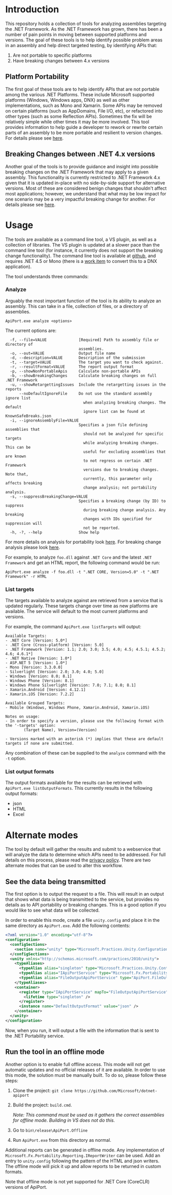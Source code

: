 # Introduction

This repository holds a collection of tools for analyzing assemblies targeting the .NET Framework. As the .NET Framework 
has grown, there has been a number of pain points in moving between supported platforms and versions.  The goal of these 
tools is to help identify possible problem areas in an assembly and help direct targeted testing, by identifying APIs that:

1. Are not portable to specific platforms
2. Have breaking changes between 4.x versions

## Platform Portability

The first goal of these tools are to help identify APIs that are not portable among the various .NET Platforms. These 
include Microsoft supported platforms (Windows, Windows apps, DNX) as well as other implementations, such as Mono and 
Xamarin.  Some APIs may be removed on certain platforms (such as AppDomains, File I/O, etc), or refactored into other
types (such as some Reflection APIs). Sometimes the fix will be relatively simple while other times it may be more involved. 
This tool provides information to help guide a developer to rework or rewrite certain parts of an assembly to be more portable
 and resilient to version changes. For details please see [here](PlatformPortability.md).

## Breaking Changes between .NET 4.x versions

Another goal of the tools is to provide guidance and insight into possible breaking changes on the .NET Framework that may
apply to a given assembly. This functionality is currently restricted to .NET Framework 4.x given that it is updated in-place
with no side-by-side support for alternative versions.  Most of these are considered benign changes that shouldn't affect
most applications; however, we understand that what may be low impact for one scenario may be a very impactful breaking change
for another. For details please see [here](BreakingChanges.md).

# Usage

The tools are available as a command line tool, a VS plugin, as well as a collection of libraries. The VS plugin is updated at
a slower pace than the command line tool (for instance, it currently does not support the breaking change functionality). The
command line tool is available at [github](http://github.com/microsoft/dotnet-apiport/releases), and requires .NET 4.5 or Mono 
(there is a [work item](https://github.com/Microsoft/dotnet-apiport/issues/117) to convert this to a DNX application).

The tool understands three commands:

### Analyze

Arguably the most important function of the tool is its ability to analyze an assembly. This can take in a file, collection of
files, or a directory of assemblies.  

`ApiPort.exe analyze <options>`

The current options are:

```
  -f, --file=VALUE              [Required] Path to assembly file or directory of
                                assemblies.
  -o, --out=VALUE               Output file name
  -d, --description=VALUE       Description of the submission
  -t, --target=VALUE            The target you want to check against.
  -r, --resultFormat=VALUE      The report output format
  -p, --showNonPortableApis     Calculate non-portable APIs
  -b, --showBreakingChanges     Calculate breaking changes on full .NET Framework
  -u, --showRetargettingIssues  Include the retargetting issues in the reports
      --noDefaultIgnoreFile     Do not use the standard assembly ignore list
                                  when analyzing breaking changes. The default
                                  ignore list can be found at KnownSafeBreaks.json
  -i, --ignoreAssemblyFile=VALUE
                                Specifies a json file defining assemblies that
                                  should not be analyzed for specific targets
                                  while analyzing breaking changes. This can be
                                  useful for excluding assemblies that are known
                                  to not regress on certain .NET Framework
                                  versions due to breaking changes. Note that,
                                  currently, this parameter only affects breaking
                                  change analysis; not portability analysis.
  -s, --suppressBreakingChange=VALUE
                                Specifies a breaking change (by ID) to suppress
                                  during breaking change analysis. Any breaking
                                  changes with IDs specified for suppression will
                                  not be reported.
  -h, -?, --help                Show help
```

For more details on analysis for portability look [here](PlatformPortability.md). For breaking change analysis please
look [here](BreakingChanges.md).

For example, to analyze `foo.dll` against `.NET Core` and the latest `.NET Framework` and get an HTML report, the following command would be run:

```
ApiPort.exe analyze -f foo.dll -t ".NET CORE, Version=5.0" -t ".NET Framework" -r HTML
```

### List targets

The targets available to analyze against are retrieved from a service that is updated regularly. These targets change over time as new
platforms are available. The service will default to the most current platforms and versions.

For example, the command `ApiPort.exe listTargets` will output:

```
Available Targets:
- .NET Core [Version: 5.0*]
- .NET Core (Cross-platform) [Version: 5.0]
- .NET Framework [Version: 1.1; 2.0; 3.0; 3.5; 4.0; 4.5; 4.5.1; 4.5.2; 4.6; 4.6.1*]
- .NET Native [Version: 1.0*]
- ASP.NET 5 [Version: 1.0*]
- Mono [Version: 3.3.0.0]
- Silverlight [Version: 2.0; 3.0; 4.0; 5.0]
- Windows [Version: 8.0; 8.1]
- Windows Phone [Version: 8.1]
- Windows Phone Silverlight [Version: 7.0; 7.1; 8.0; 8.1]
- Xamarin.Android [Version: 4.12.1]
- Xamarin.iOS [Version: 7.2.2]

Available Grouped Targets:
- Mobile (Windows, Windows Phone, Xamarin.Android, Xamarin.iOS)

Notes on usage:
- In order to specify a version, please use the following format with the '-targets' option:
        (Target Name), Version=(Version)

- Versions marked with an asterisk (*) implies that these are default targets if none are submitted.
```

Any combination of these can be supplied to the `analyze` command with the `-t` option.

### List output formats

The output formats available for the results can be retrieved with `ApiPort.exe listOutputFormats`.  This currently
results in the following output formats:

- json
- HTML
- Excel

# Alternate modes

The tool by default will gather the results and submit to a webservice that will analyze the data to determine which APIs need to be addressed. For full
details on this process, please read the [privacy policy](/docs/LicenseTerms/Microsoft%20.NET%20Portability%20Analyzer%20Privacy%20Statement.txt).
There are two alternate modes that can be used to alter this workflow. 

## See the data being transmitted

The first option is to output the request to a file. This will result in an output that shows what data is being transmitted to the service, but provides
no details as to API portability or breaking changes. This is a good option if you would like to see what data will be collected.

In order to enable this mode, create a file `unity.config` and place it in the same directory as `ApiPort.exe`. Add the following contents:

```xml
<?xml version="1.0" encoding="utf-8"?>
<configuration>
  <configSections>
    <section name="unity" type="Microsoft.Practices.Unity.Configuration.UnityConfigurationSection, Microsoft.Practices.Unity.Configuration"/>
  </configSections>
  <unity xmlns="http://schemas.microsoft.com/practices/2010/unity">
    <typeAliases>
      <typeAlias alias="singleton" type="Microsoft.Practices.Unity.ContainerControlledLifetimeManager, Microsoft.Practices.Unity" />
      <typeAlias alias="IApiPortService" type="Microsoft.Fx.Portability.IApiPortService, Microsoft.Fx.Portability" />
      <typeAlias alias="FileOutputApiPortService" type="ApiPort.FileOutputApiPortService, ApiPort" />
    </typeAliases>
    <container>
      <register type="IApiPortService" mapTo="FileOutputApiPortService"  >
        <lifetime type="singleton" />
      </register>
	  <instance name="DefaultOutputFormat" value="json" />
    </container>
  </unity>
</configuration>
```

Now, when you run, it will output a file with the information that is sent to the .NET Portability service.

## Run the tool in an offline mode

Another option is to enable full offline access. This mode will not get automatic updates and no official releases of it are available. In order to use this mode,
the solution must be manually built. To do so, please follow these steps:

1. Clone the project: `git clone https://github.com/Microsoft/dotnet-apiport`
2. Build the project: `build.cmd`. 

	*Note: This command must be used as it gathers the correct assemblies for offline mode. Building in VS does not do this.*
	
3. Go to `bin\release\ApiPort.Offline`
4. Run `ApiPort.exe` from this directory as normal.

Additional reports can be generated in offline mode. Any implementation of `Microsoft.Fx.Portability.Reporting.IReportWriter` can be used. Add an entry to `unity.config` 
following the pattern of the HTML and json writers. The offline mode will pick it up and allow reports to be returned in custom formats.

Note that offline mode is not yet supported for .NET Core (CoreCLR) versions of ApiPort.
